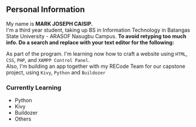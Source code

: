 ## Personal Information

My name is **MARK JOSEPH CAISIP.** <br> I'm a third year student, taking up BS in Information Technology in Batangas State University - ARASOF Nasugbu Campus.
**To avoid retyping too much info. Do a search and replace with your text editor for the following:**

As part of the program. I'm learning now how to craft a website using `HTML`, `CSS`, `PHP`, and `XAMPP Control Panel`.<br>
Also, I'm building an app together with my RECode Team for our capstone project, using `Kivy`, `Python` and `Buildozer`


### Currently Learning

* []() Python
* []() Kivy
* []() Buildozer
* []() Others
